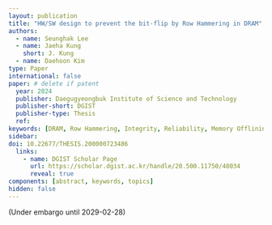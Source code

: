```yaml
---
layout: publication
title: "HW/SW design to prevent the bit-flip by Row Hammering in DRAM"
authors:
  - name: Seunghak Lee
  - name: Jaeha Kung
    short: J. Kung
  - name: Daehoon Kim
type: Paper
international: false
paper: # delete if patent
  year: 2024
  publisher: Daegugyeongbuk Institute of Science and Technology
  publisher-short: DGIST
  publisher-type: Thesis
  ref: 
keywords: [DRAM, Row Hammering, Integrity, Reliability, Memory Offlining]
sidebar:
doi: 10.22677/THESIS.200000723486
  links: 
    - name: DGIST Scholar Page
      url: https://scholar.dgist.ac.kr/handle/20.500.11750/48034
      reveal: true
components: [abstract, keywords, topics]
hidden: false
---
```


(Under embargo until 2029-02-28)